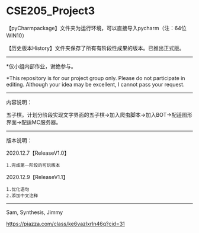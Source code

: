 # CSE205_Project3

【pyCharmpackage】文件夹为运行环境，可以直接导入pycharm（注：64位WIN10）

【历史版本History】文件夹保存了所有有阶段性成果的版本。已推出正式版。

------------------------------------------------------------------------------------------------------------------------------------------------------------------------------

*仅小组内部作业，谢绝参与。

*This repository is for our project group only. Please do not participate in editing. Although your idea may be excellent, I cannot pass your request.

------------------------------------------------------------------------------------------------------------------------------------------------------------------------------

内容说明：

五子棋。计划分阶段实现文字界面的五子棋→加入爬虫脚本→加入BOT→配适图形界面→配适MC服务器。

------------------------------------------------------------------------------------------------------------------------------------------------------------------------------

版本说明：

2020.12.7【ReleaseV1.0】

    1.完成第一阶段的可玩版本

2020.12.9【ReleaseV1.1】

    1.优化语句
    2.添加中文注释

------------------------------------------------------------------------------------------------------------------------------------------------------------------------------

Sam, Synthesis, Jimmy

https://piazza.com/class/ke6vazlxrln46q?cid=31
